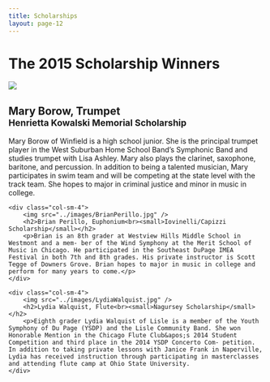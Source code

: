 ```yaml
---
title: Scholarships
layout: page-12
---
```


# The 2015 Scholarship Winners

<div class="row">
    <div class="col-sm-4">
        <img src="../images/MaryBorow.jpg" />
        <h2>Mary Borow, Trumpet<br><small>Henrietta Kowalski Memorial Scholarship</small></h2>
        <p>Mary Borow of Winfield is a high school junior. She is the principal trumpet player in the West Suburban Home School Band’s Symphonic Band and studies trumpet with Lisa Ashley. Mary also plays the clarinet, saxophone, baritone, and percussion. In addition to being a talented musician, Mary participates in swim team and will be competing at the state level with the track team. She hopes to major in criminal justice and minor in music in college.</p>
    </div>

    <div class="col-sm-4">
        <img src="../images/BrianPerillo.jpg" />
        <h2>Brian Perillo, Euphonium<br><small>Iovinelli/Capizzi Scholarship</small></h2>
        <p>Brian is an 8th grader at Westview Hills Middle School in Westmont and a mem- ber of the Wind Symphony at the Merit School of Music in Chicago. He participated in the Southeast DuPage IMEA Festival in both 7th and 8th grades. His private instructor is Scott Tegge of Downers Grove. Brian hopes to major in music in college and perform for many years to come.</p>
    </div>

    <div class="col-sm-4">
        <img src="../images/LydiaWalquist.jpg" />
        <h2>Lydia Walquist, Flute<br><small>Nagursey Scholarship</small></h2>
        <p>Eighth grader Lydia Walquist of Lisle is a member of the Youth Symphony of Du Page (YSDP) and the Lisle Community Band. She won Honorable Mention in the Chicago Flute Club&apos;s 2014 Student Competition and third place in the 2014 YSDP Concerto Com- petition. In addition to taking private lessons with Janice Frank in Naperville, Lydia has received instruction through participating in masterclasses and attending flute camp at Ohio State University.
    </div>
</div>
